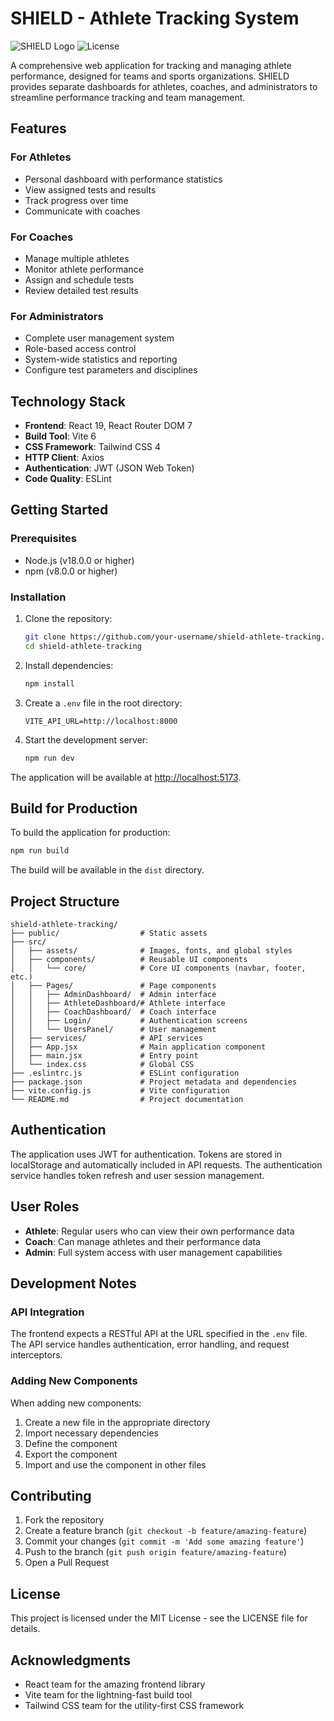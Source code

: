 # SHIELD - Athlete Tracking System

![SHIELD Logo](https://img.shields.io/badge/SHIELD-Athlete%20Tracking%20System-blue)
![License](https://img.shields.io/badge/license-MIT-green)

A comprehensive web application for tracking and managing athlete performance, designed for teams and sports organizations. SHIELD provides separate dashboards for athletes, coaches, and administrators to streamline performance tracking and team management.

## Features

### For Athletes
- Personal dashboard with performance statistics
- View assigned tests and results
- Track progress over time
- Communicate with coaches

### For Coaches
- Manage multiple athletes
- Monitor athlete performance
- Assign and schedule tests
- Review detailed test results

### For Administrators
- Complete user management system
- Role-based access control
- System-wide statistics and reporting
- Configure test parameters and disciplines

## Technology Stack

- **Frontend**: React 19, React Router DOM 7
- **Build Tool**: Vite 6
- **CSS Framework**: Tailwind CSS 4
- **HTTP Client**: Axios
- **Authentication**: JWT (JSON Web Token)
- **Code Quality**: ESLint

## Getting Started

### Prerequisites

- Node.js (v18.0.0 or higher)
- npm (v8.0.0 or higher)

### Installation

1. Clone the repository:
   ```bash
   git clone https://github.com/your-username/shield-athlete-tracking.git
   cd shield-athlete-tracking
   ```

2. Install dependencies:
   ```bash
   npm install
   ```

3. Create a `.env` file in the root directory:
   ```
   VITE_API_URL=http://localhost:8000
   ```

4. Start the development server:
   ```bash
   npm run dev
   ```

The application will be available at [http://localhost:5173](http://localhost:5173).

## Build for Production

To build the application for production:

```bash
npm run build
```

The build will be available in the `dist` directory.

## Project Structure

```
shield-athlete-tracking/
├── public/                  # Static assets
├── src/
│   ├── assets/              # Images, fonts, and global styles
│   ├── components/          # Reusable UI components
│   │   └── core/            # Core UI components (navbar, footer, etc.)
│   ├── Pages/               # Page components
│   │   ├── AdminDashboard/  # Admin interface
│   │   ├── AthleteDashboard/# Athlete interface
│   │   ├── CoachDashboard/  # Coach interface
│   │   ├── Login/           # Authentication screens
│   │   └── UsersPanel/      # User management
│   ├── services/            # API services
│   ├── App.jsx              # Main application component
│   ├── main.jsx             # Entry point
│   └── index.css            # Global CSS
├── .eslintrc.js             # ESLint configuration
├── package.json             # Project metadata and dependencies
├── vite.config.js           # Vite configuration
└── README.md                # Project documentation
```

## Authentication

The application uses JWT for authentication. Tokens are stored in localStorage and automatically included in API requests. The authentication service handles token refresh and user session management.

## User Roles

- **Athlete**: Regular users who can view their own performance data
- **Coach**: Can manage athletes and their performance data
- **Admin**: Full system access with user management capabilities

## Development Notes

### API Integration

The frontend expects a RESTful API at the URL specified in the `.env` file. The API service handles authentication, error handling, and request interceptors.

### Adding New Components

When adding new components:

1. Create a new file in the appropriate directory
2. Import necessary dependencies
3. Define the component
4. Export the component
5. Import and use the component in other files

## Contributing

1. Fork the repository
2. Create a feature branch (`git checkout -b feature/amazing-feature`)
3. Commit your changes (`git commit -m 'Add some amazing feature'`)
4. Push to the branch (`git push origin feature/amazing-feature`)
5. Open a Pull Request

## License

This project is licensed under the MIT License - see the LICENSE file for details.

## Acknowledgments

- React team for the amazing frontend library
- Vite team for the lightning-fast build tool
- Tailwind CSS team for the utility-first CSS framework
